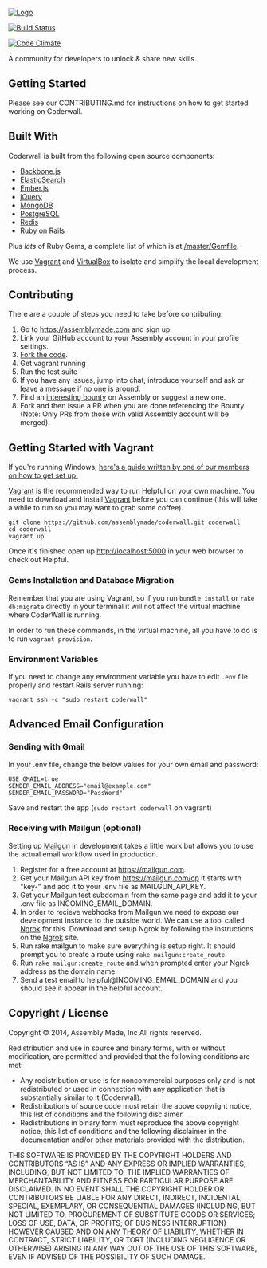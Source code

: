 <a href="http://www.coderwall.com/">![Logo](app/assets/images/logo.png)</a>

[![Build Status](https://travis-ci.org/assemblymade/coderwall.svg?branch=master)](https://travis-ci.org/assemblymade/coderwall)

[![Code Climate](https://codeclimate.com/repos/5372500ce30ba06dcb029a39/badges/aee85ae9136d5b8b525c/gpa.png)](https://codeclimate.com/repos/5372500ce30ba06dcb029a39/feed)

A community for developers to unlock & share new skills.

## Getting Started

Please see our CONTRIBUTING.md for instructions on how to get started working on Coderwall.

## Built With

Coderwall is built from the following open source components:

- [Backbone.js](https://github.com/jashkenas/backbone)
- [ElasticSearch](http://www.elasticsearch.org/)
- [Ember.js](https://github.com/emberjs/ember.js)
- [jQuery](http://jquery.com/)
- [MongoDB](http://www.postgresql.org/)
- [PostgreSQL](http://www.postgresql.org/)
- [Redis](http://redis.io/)
- [Ruby on Rails](https://github.com/rails/rails)

Plus *lots* of Ruby Gems, a complete list of which is at [/master/Gemfile](https://github.com/assemblymade/coderwall/blob/master/Gemfile).

We use [Vagrant](http://www.vagrantup.com/) and [VirtualBox](https://www.virtualbox.org/) to isolate and simplify the local development process.

## Contributing

There are a couple of steps you need to take before contributing:

1. Go to https://assemblymade.com and sign up.
2. Link your GitHub account to your Assembly account in your profile settings.
3. [Fork the code](https://github.com/assemblymade/coderwall).
4. Get vagrant running
5. Run the test suite
6. If you have any issues, jump into chat, introduce yourself and ask or leave a message if no one is around.
7. Find an [interesting bounty](https://assemblymade.com/coderwall/wips) on Assembly or suggest a new one.
8. Fork and then issue a PR when you are done referencing the Bounty. (Note: Only PRs from those with valid Assembly account will be merged).

## Getting Started with Vagrant

If you're running Windows, [here's a guide written by one of our members on how to get set up.](https://github.com/assemblymade/coderwall/docs/getting_started_on_windows.md)

[Vagrant](http://vagrantup.com) is the recommended way to run Helpful on your own machine. You need to download and install [Vagrant](http://vagrantup.com/downloads) before you can continue (this will take a while to run so you may want to grab some coffee).

    git clone https://github.com/assemblymade/coderwall.git coderwall
    cd coderwall
    vagrant up

Once it's finished open up [http://localhost:5000](http://localhost:5000) in your web browser to check out Helpful.

### Gems Installation and Database Migration

Remember that you are using Vagrant, so if you run ```bundle install``` or ```rake db:migrate``` directly in your terminal it will not affect the virtual machine where CoderWall is running.

In order to run these commands, in the virtual machine, all you have to do is to run ```vagrant provision```.


### Environment Variables

If you need to change any environment variable you have to edit ```.env``` file properly and restart Rails server running:

    vagrant ssh -c "sudo restart coderwall"

## Advanced Email Configuration

### Sending with Gmail

In your .env file, change the below values for your own email and
password:

    USE_GMAIL=true
    SENDER_EMAIL_ADDRESS="email@example.com"
    SENDER_EMAIL_PASSWORD="PassWord"

Save and restart the app (`sudo restart coderwall` on vagrant)


### Receiving with Mailgun (optional)

Setting up [Mailgun](http://mailgun.com) in development takes a little work but allows you to use the
actual email workflow used in production.

1. Register for a free account at https://mailgun.com.
2. Get your Mailgun API key from https://mailgun.com/cp it starts with "key-"
and add it to your .env file as MAILGUN_API_KEY.
4. Get your Mailgun test subdomain from the same page and add it to your .env
file as INCOMING_EMAIL_DOMAIN.
5. In order to recieve webhooks from Mailgun we need to expose our development
instance to the outside world. We can use a tool called
[Ngrok](http://ngrok.com) for this. Download and setup Ngrok by following the
instructions on the [Ngrok](http://ngrok.com) site.
6. Run rake mailgun to make sure everything is setup right. It should prompt you
to create a route using `rake mailgun:create_route`.
7. Run `rake mailgun:create_route` and when prompted enter your Ngrok address
as the domain name.
8. Send a test email to helpful@INCOMING_EMAIL_DOMAIN and you should see it
appear in the helpful account.

## Copyright / License

Copyright © 2014, Assembly Made, Inc
All rights reserved.

Redistribution and use in source and binary forms, with or without modification, are permitted and provided that the following conditions are met:

* Any redistribution or use is for noncommercial purposes only and is not redistributed or used in connection with any application that is substantially similar to it (Coderwall).
* Redistributions of source code must retain the above copyright notice, this list of conditions and the following disclaimer.
* Redistributions in binary form must reproduce the above copyright notice, this list of conditions and the following disclaimer in the documentation and/or other materials provided with the distribution.

THIS SOFTWARE IS PROVIDED BY THE COPYRIGHT HOLDERS AND CONTRIBUTORS “AS IS” AND ANY EXPRESS OR IMPLIED WARRANTIES, INCLUDING, BUT NOT LIMITED TO, THE IMPLIED WARRANTIES OF MERCHANTABILITY AND FITNESS FOR PARTICULAR PURPOSE ARE DISCLAIMED. IN NO EVENT SHALL THE COPYRIGHT HOLDER OR CONTRIBUTORS BE LIABLE FOR ANY DIRECT, INDIRECT, INCIDENTAL, SPECIAL, EXEMPLARY, OR CONSEQUENTIAL DAMAGES (INCLUDING, BUT NOT LIMITED TO, PROCUREMENT OF SUBSTITUTE GOODS OR SERVICES; LOSS OF USE, DATA, OR PROFITS; OF BUSINESS INTERRUPTION) HOWEVER CAUSED AND ON ANY THEORY OF LIABILITY, WHETHER IN CONTRACT, STRICT LIABILITY, OR TORT (INCLUDING NEGLIGENCE OR OTHERWISE) ARISING IN ANY WAY OUT OF THE USE OF THIS SOFTWARE, EVEN IF ADVISED OF THE POSSIBILITY OF SUCH DAMAGE.
